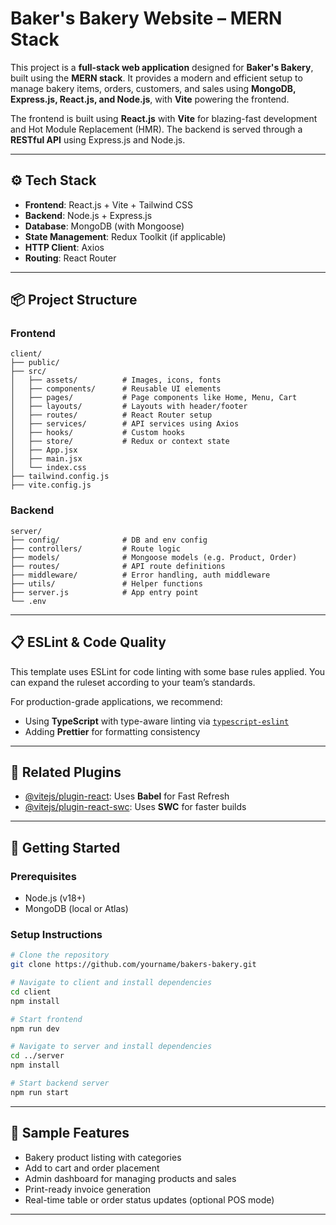 # Baker's Bakery Website – MERN Stack

This project is a **full-stack web application** designed for **Baker's Bakery**, built using the **MERN stack**. It provides a modern and efficient setup to manage bakery items, orders, customers, and sales using **MongoDB, Express.js, React.js, and Node.js**, with **Vite** powering the frontend.

The frontend is built using **React.js** with **Vite** for blazing-fast development and Hot Module Replacement (HMR). The backend is served through a **RESTful API** using Express.js and Node.js.

---

## ⚙️ Tech Stack

- **Frontend**: React.js + Vite + Tailwind CSS
- **Backend**: Node.js + Express.js
- **Database**: MongoDB (with Mongoose)
- **State Management**: Redux Toolkit (if applicable)
- **HTTP Client**: Axios
- **Routing**: React Router

---

## 📦 Project Structure

### Frontend

```
client/
├── public/
├── src/
│   ├── assets/          # Images, icons, fonts
│   ├── components/      # Reusable UI elements
│   ├── pages/           # Page components like Home, Menu, Cart
│   ├── layouts/         # Layouts with header/footer
│   ├── routes/          # React Router setup
│   ├── services/        # API services using Axios
│   ├── hooks/           # Custom hooks
│   ├── store/           # Redux or context state
│   ├── App.jsx
│   ├── main.jsx
│   └── index.css
├── tailwind.config.js
├── vite.config.js
```

### Backend

```
server/
├── config/              # DB and env config
├── controllers/         # Route logic
├── models/              # Mongoose models (e.g. Product, Order)
├── routes/              # API route definitions
├── middleware/          # Error handling, auth middleware
├── utils/               # Helper functions
├── server.js            # App entry point
└── .env
```

---

## 📋 ESLint & Code Quality

This template uses ESLint for code linting with some base rules applied. You can expand the ruleset according to your team’s standards.

For production-grade applications, we recommend:

- Using **TypeScript** with type-aware linting via [`typescript-eslint`](https://typescript-eslint.io)
- Adding **Prettier** for formatting consistency

---

## 🔗 Related Plugins

- [@vitejs/plugin-react](https://github.com/vitejs/vite-plugin-react): Uses **Babel** for Fast Refresh
- [@vitejs/plugin-react-swc](https://github.com/vitejs/vite-plugin-react/tree/main/packages/plugin-react-swc): Uses **SWC** for faster builds

---

## 🚀 Getting Started

### Prerequisites

- Node.js (v18+)
- MongoDB (local or Atlas)

### Setup Instructions

```bash
# Clone the repository
git clone https://github.com/yourname/bakers-bakery.git

# Navigate to client and install dependencies
cd client
npm install

# Start frontend
npm run dev

# Navigate to server and install dependencies
cd ../server
npm install

# Start backend server
npm run start
```

---

## 📁 Sample Features

- Bakery product listing with categories
- Add to cart and order placement
- Admin dashboard for managing products and sales
- Print-ready invoice generation
- Real-time table or order status updates (optional POS mode)

---
